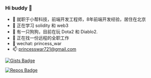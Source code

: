 ### Hi buddy 👋

- 🔭 就职于小帮科技，前端开发工程师，8年前端开发经验，居住在北京
- 🌱 正在学习 solidity 和 web3
- 🐶 有一只狗狗，目前在玩 Dota2 和 Diablo2.
- 🤔 正在找一份远程的全职工作
- 💬 wechat: princess_war
- 📫 princesswar721@gmail.com

[![Gists Badge](https://badges.pufler.dev/gists/x-ray-s)](https://badges.pufler.dev)

[![Repos Badge](https://badges.pufler.dev/repos/x-ray-s)](https://badges.pufler.dev)

